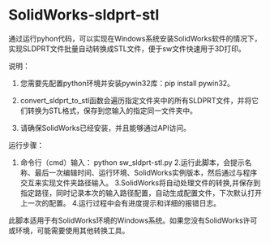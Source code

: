 # SolidWorks-sldprt-stl
通过运行pyhon代码，可以实现在Windows系统安装SolidWorks软件的情况下，实现SLDPRT文件批量自动转换成STL文件，便于sw文件快速用于3D打印。


说明：

1. 您需要先配置python环境并安装pywin32库：pip install pywin32。


2. convert_sldprt_to_stl函数会遍历指定文件夹中的所有SLDPRT文件，并将它们转换为STL格式，保存到您输入的指定同一文件夹中。


3. 请确保SolidWorks已经安装，并且能够通过API访问。



运行步骤：

1. 命令行（cmd）输入：
   python sw_sldprt-stl.py
2.运行此脚本，会提示名称、最后一次编辑时间、运行环境、SolidWorks实例版本，然后通过与程序交互来实现文件夹路径输入。
3.SolidWorks将自动处理文件的转换,并保存到指定路径，同时记录本次的输入路径配置，自动生成配置文件，下次默认打开上一次的配置。
4.运行过程中会有进度提示和详细的报错日志。



此脚本适用于有SolidWorks环境的Windows系统。如果您没有SolidWorks许可或环境，可能需要使用其他转换工具。


